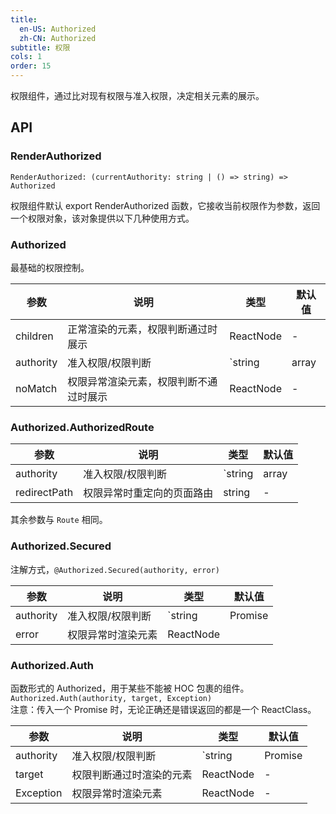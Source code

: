 ```yaml
---
title:
  en-US: Authorized
  zh-CN: Authorized
subtitle: 权限
cols: 1
order: 15
---
```


权限组件，通过比对现有权限与准入权限，决定相关元素的展示。

## API

### RenderAuthorized

`RenderAuthorized: (currentAuthority: string | () => string) => Authorized`

权限组件默认 export RenderAuthorized 函数，它接收当前权限作为参数，返回一个权限对象，该对象提供以下几种使用方式。


### Authorized

最基础的权限控制。

| 参数      | 说明                                      | 类型         | 默认值 |
|----------|------------------------------------------|-------------|-------|
| children    | 正常渲染的元素，权限判断通过时展示           | ReactNode  | - |
| authority   | 准入权限/权限判断         | `string | array | Promise | (currentAuthority) => boolean` | - |
| noMatch     | 权限异常渲染元素，权限判断不通过时展示        | ReactNode  | - |

### Authorized.AuthorizedRoute

| 参数      | 说明                                      | 类型         | 默认值 |
|----------|------------------------------------------|-------------|-------|
| authority     | 准入权限/权限判断         | `string | array | Promise | (currentAuthority) => boolean` | - |
| redirectPath  | 权限异常时重定向的页面路由                | string  | - |

其余参数与 `Route` 相同。

### Authorized.Secured

注解方式，`@Authorized.Secured(authority, error)`

| 参数      | 说明                                      | 类型         | 默认值 |
|----------|------------------------------------------|-------------|-------|
| authority     | 准入权限/权限判断         | `string | Promise | (currentAuthority) => boolean` | - |
| error  | 权限异常时渲染元素                |  ReactNode | <Exception type="403" /> |

### Authorized.Auth

函数形式的 Authorized，用于某些不能被 HOC 包裹的组件。 `Authorized.Auth(authority, target, Exception)`  
注意：传入一个 Promise 时，无论正确还是错误返回的都是一个 ReactClass。

| 参数      | 说明                                      | 类型         | 默认值 |
|----------|------------------------------------------|-------------|-------|
| authority     | 准入权限/权限判断         | `string | Promise | (currentAuthority) => boolean` | - |
| target     | 权限判断通过时渲染的元素         | ReactNode | - |
| Exception  | 权限异常时渲染元素                |  ReactNode | - |
